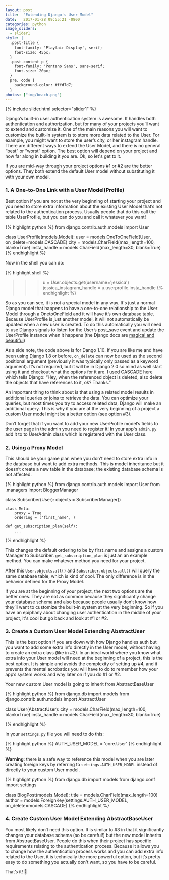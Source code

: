 ```yaml
---
layout: post
title:  "Extending Django's User Model"
date:   2017-01-28 09:55:21 -0800
categories: python
image_sliders:
  - slider1
style: |
  .post-title {
    font-family: 'Playfair Display', serif;
    font-size: 45px;
  }
  .post-content p {
    font-family: 'Pontano Sans', sans-serif;
    font-size: 20px;
  }
  pre, code {
    background-color: #ffd7d7;
  }
photos: ["img/beach.png"]
---
```


{% include slider.html selector="slider1" %}

Django’s built-in user authentication system is awesome. It handles both authentication and authorization, but for many of your projects you’ll want to extend and customize it. One of the main reasons you will want to customize the built-in system is to store more data related to the User. For example, you might want to store the user’s city, or her instagram handle. There are different ways to extend the User Model, and there is no general “best” or “worst” option. The best option will depend on your project and how far along in building it you are. Ok, so let's get to it.

If you are mid-way through your project options #1 or #2 are the better options. They both extend the default User model without substituting it with your own model.

### 1. A One-to-One Link with a User Model(Profile)

Best option if you are not at the very beginning of starting your project and you need to store extra information about the existing User Model that’s not related to the authentication process. Usually people that do this call the table UserProfile, but you can do you and call it whatever you want!

{% highlight python %}
from django.contrib.auth.models import User

class UserProfile(models.Model):
    user = models.OneToOneField(User, on_delete=models.CASCADE)
    city = models.CharField(max_length=100, blank=True)
    insta_handle = models.CharField(max_length=30, blank=True)
{% endhighlight %}


Now in the shell you can do:

{% highlight shell %}
>>> u = User.objects.get(username='jessica')
>>> jessica_instagram_handle = u.userprofile.insta_handle
{% endhighlight %}

So as you can see, it is not a special model in any way. It's just a normal Django model that happens to have a one-to-one relationship to the User Model through a OnetoOneField and it will have it’s own database table. Because UserProfile is just another model, it will not automatically be updated when a new user is created. To do this automatically you will need to use Django signals to listen for the User’s post_save event and update the UserProfile instance when it happens (the Django docs are [magical and beautiful][django-docs])

As a side note, the code above is for Dango 1.10. If you are like me and have been using Django 1.8 or before, `on_delete` can now be used as the second positional argument (previously it was typically only passed as a keyword argument). It’s not required, but it will be in Django 2.0 so mind as well start using it and checkout what the options for it are. I used CASCADE here which tells Django: “Hey, when the referenced object is deleted, also delete the objects that have references to it, ok? Thanks.”

An important thing to think about is that using a related model results in additional queries or joins to retrieve the data. You can optimize your queries, but most times you try to access related data, Django will make an additional query. This is why if you are at the very beginning of a project a custom User model might be a better option (see option  #3).

Don’t forget that if you want to add your new UserProfile model’s fields to the user page in the admin you need to register it! In your app's `admin.py` add it to to UserAdmin class which is registered with the User class.


### 2. Using a Proxy Model

This should be your game plan when you don’t need to store extra info in the database but want to add extra methods. This is model inheritance but it doesn’t create a new table in the database; the existing database schema is not affected.

{% highlight python %}
from django.contrib.auth.models import User
from .managers import BloggerManager

class Subscriber(User):
    objects = SubscriberManager()

    class Meta:
        proxy = True
        ordering = ('first_name', )

    def get_subscription_plan(self):
        ...
{% endhighlight %}

This changes the default ordering to be by first_name and assigns a custom Manager to Subscriber. `get_subscription_plan` is just an an example method. You can make whatever method you need for your project.

After this `User.objects.all()` and `Subscriber.objects.all()` will query the same database table, which is kind of cool. The only difference is in the behavior defined for the Proxy Model.

If you are at the beginning of your project, the next two options are the better ones. They are not as common because they significantly change your database schema and also because people usually don’t know how they’ll want to customize the built-in system at the very beginning. So if you have an epiphany about changing user authentication in the middle of your project, it's cool but go back and look at #1 or #2.


### 3. Create a Custom User Model Extending AbstractUser

This is the best option if you are down with how Django handles auth but you want to add some extra info directly in the User model, without having to create an extra class (like in #2). In an ideal world where you know what extra info your User model will need at the beginning of a project, this is the best option. It is simple and avoids the complexity of setting up #4, and it prevents the mental acrobatics you will have to do to remember how your app’s system works and why later on if you do #1 or #2.

Your new custom User model is going to inherit from AbstractBaseUser

{% highlight python %}
from django.db import models
from django.contrib.auth.models import AbstractUser

class User(AbstractUser):
    city = models.CharField(max_length=100, blank=True)
    insta_handle = models.CharField(max_length=30, blank=True)

{% endhighlight %}

In your `settings.py` file you will need to do this:

{% highlight python %}
AUTH_USER_MODEL = 'core.User'
{% endhighlight %}

**Warning**: there is a safe way to reference this model when you are later creating foreign keys by referring to `settings.AUTH_USER_MODEL` instead of directly to your custom User model.

{% highlight python %}
from django.db import models
from django.conf import settings

class BlogPost(models.Model):
    title = models.CharField(max_length=100)
    author = models.ForeignKey(settings.AUTH_USER_MODEL, on_delete=models.CASCADE)
{% endhighlight %}

### 4. Create Custom User Model Extending AbstractBaseUser

You most likely don’t need this option. It is similar to #3 in that it significantly changes your database schema (so be careful!) but the new model inherits from AbstractBaseUser. People do this when their project has specific requirements relating to the authentication process. Because it allows you to change how the authentication process works and you can add extra info related to the User, it is technically the more powerful option, but it’s pretty easy to do something you actually don't want, so you have to be careful.

That’s it! 👋

[django-docs]: https://docs.djangoproject.com/en/1.10/ref/signals/#post-save
